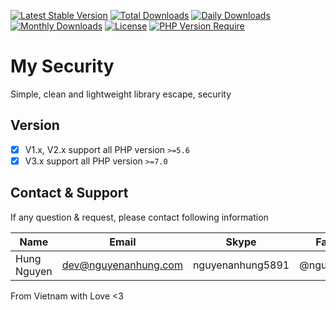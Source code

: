 [![Latest Stable Version](https://img.shields.io/packagist/v/nguyenanhung/security.svg?style=flat-square)](https://packagist.org/packages/nguyenanhung/security)
[![Total Downloads](https://img.shields.io/packagist/dt/nguyenanhung/security.svg?style=flat-square)](https://packagist.org/packages/nguyenanhung/security)
[![Daily Downloads](https://img.shields.io/packagist/dd/nguyenanhung/security.svg?style=flat-square)](https://packagist.org/packages/nguyenanhung/security)
[![Monthly Downloads](https://img.shields.io/packagist/dm/nguyenanhung/security.svg?style=flat-square)](https://packagist.org/packages/nguyenanhung/security)
[![License](https://img.shields.io/packagist/l/nguyenanhung/security.svg?style=flat-square)](https://packagist.org/packages/nguyenanhung/security)
[![PHP Version Require](https://img.shields.io/packagist/dependency-v/nguyenanhung/security/php)](https://packagist.org/packages/nguyenanhung/security)

# My Security

Simple, clean and lightweight library escape, security

## Version

- [x] V1.x, V2.x support all PHP version `>=5.6`
- [x] V3.x support all PHP version `>=7.0`

## Contact & Support

If any question & request, please contact following information

| Name        | Email                | Skype            | Facebook      |
|-------------|----------------------|------------------|---------------|
| Hung Nguyen | dev@nguyenanhung.com | nguyenanhung5891 | @nguyenanhung |

From Vietnam with Love <3
